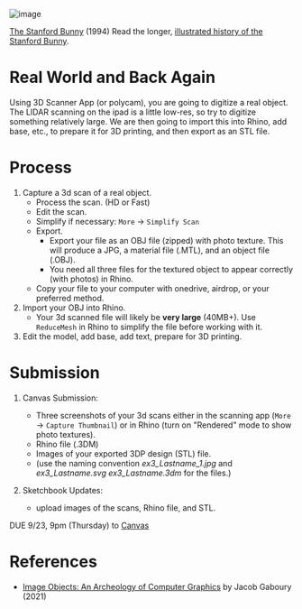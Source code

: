 ![image](https://user-images.githubusercontent.com/1598545/134498035-b185efc3-02ab-4530-87c3-0a28f6f60ee5.png)

[The Stanford Bunny](http://graphics.stanford.edu/data/3Dscanrep/) (1994) Read the longer, [illustrated history of the Stanford Bunny](https://www.cc.gatech.edu/~turk/bunny/bunny.html).

# Real World and Back Again

Using 3D Scanner App (or polycam), you are going to digitize a real object. The LIDAR scanning on the ipad is a little low-res, so try to digitize something relatively large. We are then going to import this into Rhino, add base, etc., to prepare it for 3D printing, and then export as an STL file.

# Process
1. Capture a 3d scan of a real object.
   - Process the scan. (HD or Fast)
   - Edit the scan. 
   - Simplify if necessary: `More` -> `Simplify Scan`
   - Export. 
      - Export your file as an OBJ file (zipped) with photo texture. This will produce a JPG, a material file (.MTL), and an object file (.OBJ).
      - You need all three files for the textured object to appear correctly (with photos) in Rhino. 
   - Copy your file to your computer with onedrive, airdrop, or your preferred method.
2. Import your OBJ into Rhino.
   - Your 3d scanned file will likely be **very large** (40MB+). Use `ReduceMesh` in Rhino to simplify the file before working with it.
3. Edit the model, add base, add text, prepare for 3D printing.

# Submission
1. Canvas Submission:
   - Three screenshots of your 3d scans either in the scanning app (`More` -> `Capture Thumbnail`) or in Rhino (turn on "Rendered" mode to show photo textures).
   - Rhino file (.3DM)
   - Images of your exported 3DP design (STL) file.
   - (use the naming convention _ex3_Lastname_1.jpg_ and _ex3_Lastname.svg_ _ex3_Lastname.3dm_ for the files.)

2. Sketchbook Updates:
   - upload images of the scans, Rhino file, and STL. 

DUE 9/23, 9pm (Thursday) to [Canvas](https://canvas.unl.edu/courses/114938/assignments/1086825)

# References
- [Image Objects: An Archeology of Computer Graphics](https://mitpress.mit.edu/books/image-objects) by Jacob Gaboury (2021)
